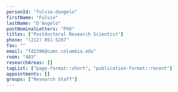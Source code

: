 ```yaml
---
personId: "fulvio-dangelo"
firstName: "Fulvio"
lastName: "D'Angelo"
postNominalLetters: "PhD"
titles: ["Postdoctoral Research Scientist"]
phone: "(212) 851-5287"
fax: ""
email: "fd2396@cumc.columbia.edu"
room: "403"
researchAreas: []
tagList: ["page-format::short", "publication-format::recent"]
appointments: []
groups: ["Research Staff"]
---
```

